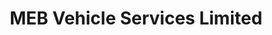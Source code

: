 ---
title: "MEB Vehicle Services Limited"
url: /carshalton/meb-vehicle-services-limited/
shop: car repair
---